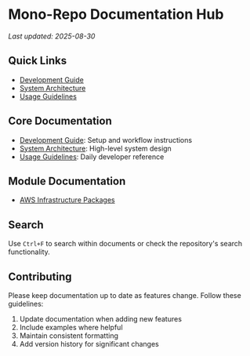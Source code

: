 # Mono-Repo Documentation Hub
*Last updated: 2025-08-30*

## Quick Links
- [Development Guide](dev.md)
- [System Architecture](sad.md)
- [Usage Guidelines](usage.md)

## Core Documentation
- [Development Guide](dev.md): Setup and workflow instructions
- [System Architecture](sad.md): High-level system design
- [Usage Guidelines](usage.md): Daily developer reference

## Module Documentation
- [AWS Infrastructure Packages](../infra-packages/aws/docs/)

## Search
Use `Ctrl+F` to search within documents or check the repository's search functionality.

## Contributing
Please keep documentation up to date as features change. Follow these guidelines:
1. Update documentation when adding new features
2. Include examples where helpful
3. Maintain consistent formatting
4. Add version history for significant changes
